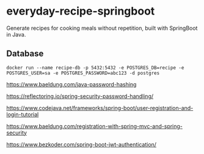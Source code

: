 # everyday-recipe-springboot
Generate recipes for cooking meals without repetition, built with SpringBoot in Java.

## Database

```shell
docker run --name recipe-db -p 5432:5432 -e POSTGRES_DB=recipe -e POSTGRES_USER=sa -e POSTGRES_PASSWORD=abc123 -d postgres
```

https://www.baeldung.com/java-password-hashing

https://reflectoring.io/spring-security-password-handling/

https://www.codejava.net/frameworks/spring-boot/user-registration-and-login-tutorial

https://www.baeldung.com/registration-with-spring-mvc-and-spring-security

https://www.bezkoder.com/spring-boot-jwt-authentication/